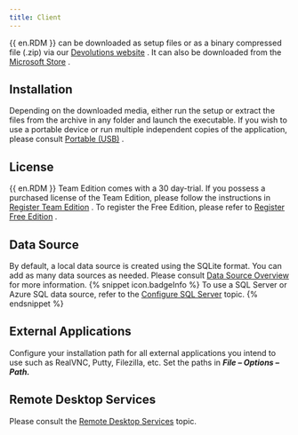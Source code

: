 ```yaml
---
title: Client
---
```

{{ en.RDM }} can be downloaded as setup files or as a binary compressed file (.zip) via our [Devolutions website](https://devolutions.net/remote-desktop-manager/home/download) . It can also be downloaded from the [Microsoft Store](https://apps.microsoft.com/store/detail/devolutions-remote-desktop-manager/XPFCXHF337W98S) . 

## Installation 

Depending on the downloaded media, either run the setup or extract the files from the archive in any folder and launch the executable. If you wish to use a portable device or run multiple independent copies of the application, please consult [Portable (USB)](/rdm/windows/installation/client/portable-usb/) . 

## License 

{{ en.RDM }} Team Edition comes with a 30 day-trial. If you possess a purchased license of the Team Edition, please follow the instructions in [Register Team Edition](/rdm/windows/installation/client/registration/team-edition/) . To register the Free Edition, please refer to [Register Free Edition](/rdm/windows/installation/client/registration/free-edition/) . 

## Data Source 

By default, a local data source is created using the SQLite format. You can add as many data sources as needed. Please consult [Data Source Overview](/rdm/windows/data-sources/) for more information. 
{% snippet icon.badgeInfo %} 
To use a SQL Server or Azure SQL data source, refer to the [Configure SQL Server](/rdm/windows/data-sources/data-sources-types/advanced-data-sources/microsoft-sql-server/configure-sql-server/) topic. 
{% endsnippet %}
 

## External Applications 

Configure your installation path for all external applications you intend to use such as RealVNC, Putty, Filezilla, etc. Set the paths in ***File – Options – Path.*** 

## Remote Desktop Services 

Please consult the [Remote Desktop Services](/rdm/windows/installation/client/terminal-services/) topic. 

